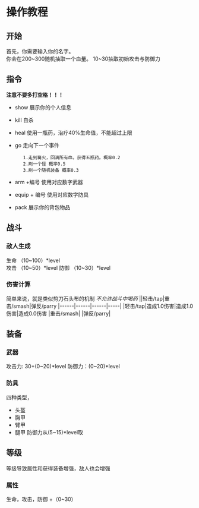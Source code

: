 # 操作教程
##  开始
首先，你需要输入你的名字。  
你会在200~300随机抽取一个血量。 
10~30抽取初始攻击与防御力
## 指令
**注意不要多打空格！！！**
- show 展示你的个人信息
- kill 自杀
- heal 使用一瓶药，治疗40%生命值，不能超过上限
- go 走向下一个事件

         1.走到篝火，回满所有血。获得五瓶药。概率0.2
         2.刷一个怪 概率0.5
         3.刷一个随机装备 概率0.3
- arm +编号 使用对应数字武器
- equip + 编号 使用对应数字防具
- pack 展示你的背包物品
## 战斗
### 敌人生成
生命 （10~100）*level  
攻击 （10~50）*level
防御 （10~30）*level
### 伤害计算


简单来说，就是类似剪刀石头布的机制
*不允许战斗中喝药*
||轻击/tap|重击/smash|弹反/parry
|------|------|------|-----|
|轻击/tap|造成1.0伤害|造成1.0伤害|造成0.0伤害
|重击/smash|
|弹反/parry|

## 装备
### 武器
攻击力: 30+(0~20)*level
防御力：(0~20)*level
### 防具
四种类型，
- 头盔
- 胸甲
- 臂甲
- 腿甲
防御力从(5~15)*level取
## 等级
等级导致属性和获得装备增强，敌人也会增强
### 属性
生命，攻击，防御 +（0~30）
